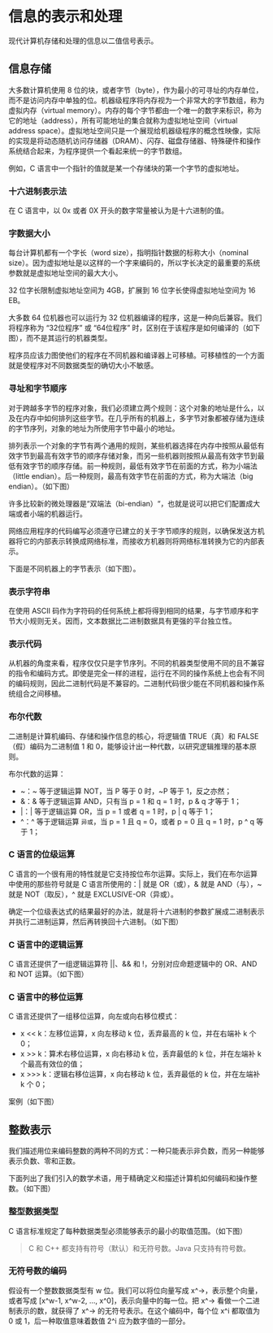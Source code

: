 # 信息的表示和处理

现代计算机存储和处理的信息以二值信号表示。

## 信息存储

大多数计算机使用 8 位的块，或者字节（byte），作为最小的可寻址的内存单位，而不是访问内存中单独的位。机器级程序将内存视为一个非常大的字节数组，称为虚拟内存（virtual memory）。内存的每个字节都由一个唯一的数字来标识，称为它的地址（address），所有可能地址的集合就称为虚拟地址空间（virtual address space）。虚拟地址空间只是一个展现给机器级程序的概念性映像，实际的实现是将动态随机访问存储器（DRAM）、闪存、磁盘存储器、特殊硬件和操作系统结合起来，为程序提供一个看起来统一的字节数组。

例如，C 语言中一个指针的值就是某一个存储块的第一个字节的虚拟地址。

### 十六进制表示法

在 C 语言中，以 0x 或者 0X 开头的数字常量被认为是十六进制的值。

### 字数据大小

每台计算机都有一个字长（word size），指明指针数据的标称大小（nominal size）。因为虚拟地址是以这样的一个字来编码的，所以字长决定的最重要的系统参数就是虚拟地址空间的最大大小。

32 位字长限制虚拟地址空间为 4GB，扩展到 16 位字长使得虚拟地址空间为 16 EB。

大多数 64 位机器也可以运行为 32 位机器编译的程序，这是一种向后兼容。我们将程序称为 “32位程序” 或 “64位程序” 时，区别在于该程序是如何编译的（如下图），而不是其运行的机器类型。

程序员应该力图使他们的程序在不同机器和编译器上可移植。可移植性的一个方面就是使程序对不同数据类型的确切大小不敏感。

### 寻址和字节顺序

对于跨越多字节的程序对象，我们必须建立两个规则：这个对象的地址是什么，以及在内存中如何排列这些字节。在几乎所有的机器上，多字节对象都被存储为连续的字节序列，对象的地址为所使用字节中最小的地址。

排列表示一个对象的字节有两个通用的规则，某些机器选择在内存中按照从最低有效字节到最高有效字节的顺序存储对象，而另一些机器则按照从最高有效字节到最低有效字节的顺序存储。前一种规则，最低有效字节在前面的方式，称为小端法（little endian）。后一种规则，最高有效字节在前面的方式，称为大端法（big endian）。（如下图）

许多比较新的微处理器是“双端法（bi-endian）“，也就是说可以把它们配置成大端或者小端的机器运行。

网络应用程序的代码编写必须遵守已建立的关于字节顺序的规则，以确保发送方机器将它的内部表示转换成网络标准，而接收方机器则将网络标准转换为它的内部表示。

下面是不同机器上的字节表示（如下图）。

### 表示字符串

在使用 ASCII 码作为字符码的任何系统上都将得到相同的结果，与字节顺序和字节大小规则无关。因而，文本数据比二进制数据具有更强的平台独立性。

### 表示代码

从机器的角度来看，程序仅仅只是字节序列。不同的机器类型使用不同的且不兼容的指令和编码方式。即使是完全一样的进程，运行在不同的操作系统上也会有不同的编码规则，因此二进制代码是不兼容的。二进制代码很少能在不同机器和操作系统组合之间移植。

### 布尔代数

二进制是计算机编码、存储和操作信息的核心，将逻辑值 TRUE（真）和 FALSE（假）编码为二进制值 1 和 0，能够设计出一种代数，以研究逻辑推理的基本原则。

布尔代数的运算：

  - ~：~ 等于逻辑运算 NOT，当 P 等于 0 时，~P 等于 1，反之亦然；
  - &：& 等于逻辑运算 AND，只有当 p = 1 和 q = 1 时，p & q 才等于 1；
  - |：| 等于逻辑运算 OR，当 p = 1 或者 q = 1 时，p | q 等于 1；
  - ^：^ 等于逻辑运算 `异或`，当 p = 1 且 q = 0，或者 p = 0 且 q = 1 时，p ^ q 等于 1；

### C 语言的位级运算

C 语言的一个很有用的特性就是它支持按位布尔运算。实际上，我们在布尔运算中使用的那些符号就是 C 语言所使用的：| 就是 OR（或），& 就是 AND（与），~ 就是 NOT（取反），^ 就是 EXCLUSIVE-OR（异或）。

确定一个位级表达式的结果最好的办法，就是将十六进制的参数扩展成二进制表示并执行二进制运算，然后再转换回十六进制。（如下图）

### C 语言中的逻辑运算

C 语言还提供了一组逻辑运算符 ||、&& 和 !，分别对应命题逻辑中的 OR、AND 和 NOT 运算。（如下图）

### C 语言中的移位运算

C 语言还提供了一组移位运算，向左或向右移位模式：

  - x << k：左移位运算，x 向左移动 k 位，丢弃最高的 k 位，并在右端补 k 个 0；
  - x >> k：算术右移位运算，x 向右移动 k 位，丢弃最低的 k 位，并在左端补 k 个最高有效位的值；
  - x >>> k：逻辑右移位运算，x 向右移动 k 位，丢弃最低的 k 位，并在左端补 k 个 0；

案例（如下图）


## 整数表示

我们描述用位来编码整数的两种不同的方式：一种只能表示非负数，而另一种能够表示负数、零和正数。

下面列出了我们引入的数学术语，用于精确定义和描述计算机如何编码和操作整数。（如下图）

### 整型数据类型

C 语言标准规定了每种数据类型必须能够表示的最小的取值范围。（如下图）

> C 和 C++ 都支持有符号（默认）和无符号数。Java 只支持有符号数。

### 无符号数的编码

假设有一个整数数据类型有 w 位。我们可以将位向量写成 x^→，表示整个向量，或者写成 [x^w-1, x^w-2, ..., x^0]，表示向量中的每一位。把 x^→ 看做一个二进制表示的数，就获得了 x^→ 的无符号表示。在这个编码中，每个位 x^i 都取值为 0 或 1，后一种取值意味着数值 2^i 应为数字值的一部分。